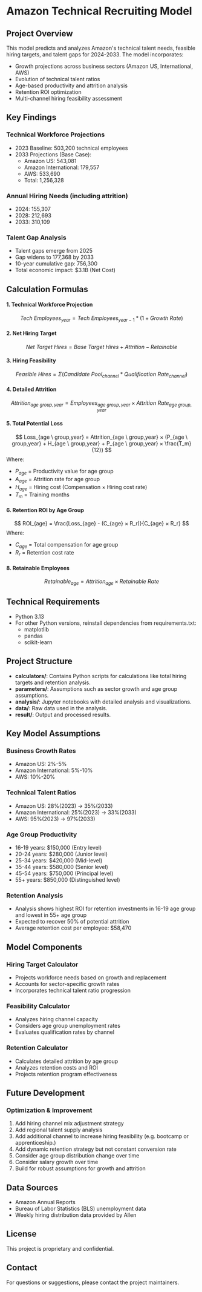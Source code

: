 # Amazon Technical Recruiting Model

## Project Overview
This model predicts and analyzes Amazon's technical talent needs, feasible hiring targets, and talent gaps for 2024-2033. The model incorporates:

- Growth projections across business sectors (Amazon US, International, AWS)
- Evolution of technical talent ratios
- Age-based productivity and attrition analysis
- Retention ROI optimization
- Multi-channel hiring feasibility assessment

## Key Findings

### Technical Workforce Projections
- 2023 Baseline: 503,200 technical employees
- 2033 Projections (Base Case):
  - Amazon US: 543,081
  - Amazon International: 179,557
  - AWS: 533,690
  - Total: 1,256,328

### Annual Hiring Needs (including attrition)
- 2024: 155,307 
- 2028: 212,693
- 2033: 310,109

### Talent Gap Analysis
- Talent gaps emerge from 2025
- Gap widens to 177,368 by 2033
- 10-year cumulative gap: 756,300
- Total economic impact: $3.1B (Net Cost)

## Calculation Formulas

#### 1. Technical Workforce Projection
$$
Tech \ Employees_{year} = Tech \ Employees_{year-1} * (1 + Growth \ Rate) 
$$

#### 2. Net Hiring Target
$$
Net \ Target \ Hires = Base \ Target \ Hires + Attrition - Retainable
$$

#### 3. Hiring Feasibility
$$
Feasible \ Hires = Σ(Candidate \ Pool_{channel} * Qualification \ Rate_{channel})
$$

#### 4. Detailed Attrition
$$
Attrition_{age \ group,year} = Employees_{age \ group,year} × Attrition\ Rate_{age \ group,year}
$$

#### 5. Total Potential Loss
$$
Loss_{age \ group,year} = Attrition_{age \ group,year} × (P_{age \ group,year} + H_{age \ group,year} + P_{age \ group,year} × \frac{T_m}{12})
$$
Where:
- $P_{age}$ = Productivity value for age group
- $A_{age}$ = Attrition rate for age group
- $H_{age}$ = Hiring cost (Compensation × Hiring cost rate)
- $T_m$ = Training months

#### 6. Retention ROI by Age Group
$$
ROI_{age} = \frac{Loss_{age} - (C_{age} × R_r)}{C_{age} × R_r}
$$
Where:
- $C_{age}$ = Total compensation for age group
- $R_r$ = Retention cost rate

#### 8. Retainable Employees
$$
Retainable_{age} = Attrition_{age} × Retainable\ Rate
$$

## Technical Requirements

- Python 3.13
- For other Python versions, reinstall dependencies from requirements.txt:
  - matplotlib
  - pandas
  - scikit-learn

## Project Structure
- **calculators/**: Contains Python scripts for calculations like total hiring targets and retention analysis.
- **parameters/**: Assumptions such as sector growth and age group assumptions.
- **analysis/**: Jupyter notebooks with detailed analysis and visualizations.
- **data/**: Raw data used in the analysis.
- **result/**: Output and processed results.

## Key Model Assumptions

### Business Growth Rates
- Amazon US: 2%-5%
- Amazon International: 5%-10%
- AWS: 10%-20%

### Technical Talent Ratios
- Amazon US: 28%(2023) → 35%(2033)
- Amazon International: 25%(2023) → 33%(2033)
- AWS: 95%(2023) → 97%(2033)

### Age Group Productivity
- 16-19 years: $150,000 (Entry level)
- 20-24 years: $280,000 (Junior level)
- 25-34 years: $420,000 (Mid-level)
- 35-44 years: $580,000 (Senior level)
- 45-54 years: $750,000 (Principal level)
- 55+ years: $850,000 (Distinguished level)

### Retention Analysis
- Analysis shows highest ROI for retention investments in 16-19 age group and lowest in 55+ age group
- Expected to recover 50% of potential attrition
- Average retention cost per employee: $58,470

## Model Components

### Hiring Target Calculator
- Projects workforce needs based on growth and replacement
- Accounts for sector-specific growth rates
- Incorporates technical talent ratio progression

### Feasibility Calculator
- Analyzes hiring channel capacity
- Considers age group unemployment rates
- Evaluates qualification rates by channel

### Retention Calculator
- Calculates detailed attrition by age group
- Analyzes retention costs and ROI
- Projects retention program effectiveness

## Future Development

### Optimization & Improvement
1. Add hiring channel mix adjustment strategy
2. Add regional talent supply analysis
3. Add additional channel to increase hiring feasibility (e.g. bootcamp or apprenticeship.)
4. Add dynamic retention strategy but not constant conversion rate
5. Consider age group distribution change over time
6. Consider salary growth over time
7. Build for robust assumptions for growth and attrition


## Data Sources

- Amazon Annual Reports
- Bureau of Labor Statistics (BLS) unemployment data
- Weekly hiring distribution data provided by Allen

## License

This project is proprietary and confidential.

## Contact

For questions or suggestions, please contact the project maintainers.

